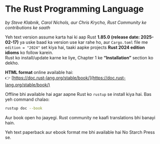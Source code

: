 # The Rust Programming Language  
*by Steve Klabnik, Carol Nichols, aur Chris Krycho, Rust Community ke contributions ke saath*  

Yeh text version assume karta hai ki aap Rust **1.85.0 (release date: 2025-02-17)** ya uske baad ka version use kar rahe ho, aur `Cargo.toml` file me `edition = "2024"` set kiya hai, taaki aapke projects **Rust 2024 edition idioms** ko follow karein.  
Rust ko install/update karne ke liye, Chapter 1 ke **“Installation”** section ko dekho.  

**HTML format** online available hai:  
👉 [https://doc.rust-lang.org/stable/book/](https://doc.rust-lang.org/stable/book/)  

Offline bhi available hai agar aapne Rust ko `rustup` se install kiya hai. Bas yeh command chalao:  

```bash
rustup doc --book
```
Aur book open ho jaayegi.
Rust community ne kaafi translations bhi banayi hain.

Yeh text paperback aur ebook format me bhi available hai No Starch Press se.
